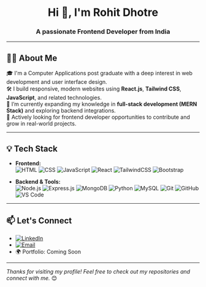 <h1 align="center">Hi 👋, I'm Rohit Dhotre</h1>
<h3 align="center">A passionate Frontend Developer from India</h3>

---

## 👨‍💻 About Me

🎓 I'm a Computer Applications post graduate with a deep interest in web development and user interface design.  
🛠️ I build responsive, modern websites using **React.js**, **Tailwind CSS**, **JavaScript**, and related technologies.  
🚀 I’m currently expanding my knowledge in **full-stack development (MERN Stack)** and exploring backend integrations.  
💼 Actively looking for frontend developer opportunities to contribute and grow in real-world projects.

---

## 💡 Tech Stack

- **Frontend:**  
  ![HTML](https://img.shields.io/badge/HTML5-E34F26?style=flat&logo=html5&logoColor=white)
  ![CSS](https://img.shields.io/badge/CSS3-1572B6?style=flat&logo=css3&logoColor=white)
  ![JavaScript](https://img.shields.io/badge/JavaScript-F7DF1E?style=flat&logo=javascript&logoColor=black)
  ![React](https://img.shields.io/badge/React-20232A?style=flat&logo=react&logoColor=61DAFB)
  ![TailwindCSS](https://img.shields.io/badge/Tailwind%20CSS-38B2AC?style=flat&logo=tailwind-css&logoColor=white)
  ![Bootstrap](https://img.shields.io/badge/Bootstrap-563D7C?style=flat&logo=bootstrap&logoColor=white)

- **Backend & Tools:**  
  ![Node.js](https://img.shields.io/badge/Node.js-339933?style=flat&logo=nodedotjs&logoColor=white)
  ![Express.js](https://img.shields.io/badge/Express.js-000000?style=flat&logo=express&logoColor=white)
  ![MongoDB](https://img.shields.io/badge/MongoDB-4EA94B?style=flat&logo=mongodb&logoColor=white)
  ![Python](https://img.shields.io/badge/Python-3776AB?style=flat&logo=python&logoColor=white)
  ![MySQL](https://img.shields.io/badge/MySQL-4479A1?style=flat&logo=mysql&logoColor=white)
  ![Git](https://img.shields.io/badge/Git-F05032?style=flat&logo=git&logoColor=white)
  ![GitHub](https://img.shields.io/badge/GitHub-181717?style=flat&logo=github&logoColor=white)
  ![VS Code](https://img.shields.io/badge/VS%20Code-007ACC?style=flat&logo=visual-studio-code&logoColor=white)

---

## 📫 Let's Connect

- [![LinkedIn](https://img.shields.io/badge/LinkedIn-0A66C2?style=for-the-badge&logo=linkedin&logoColor=white)](https://www.linkedin.com/in/rohit-dhotre)  
- [![Email](https://img.shields.io/badge/Email-D14836?style=for-the-badge&logo=gmail&logoColor=white)](mailto:rohitdhotre.dev@gmail.com) 
- 🌍 Portfolio: Coming Soon

---

_Thanks for visiting my profile! Feel free to check out my repositories and connect with me._ 😊
